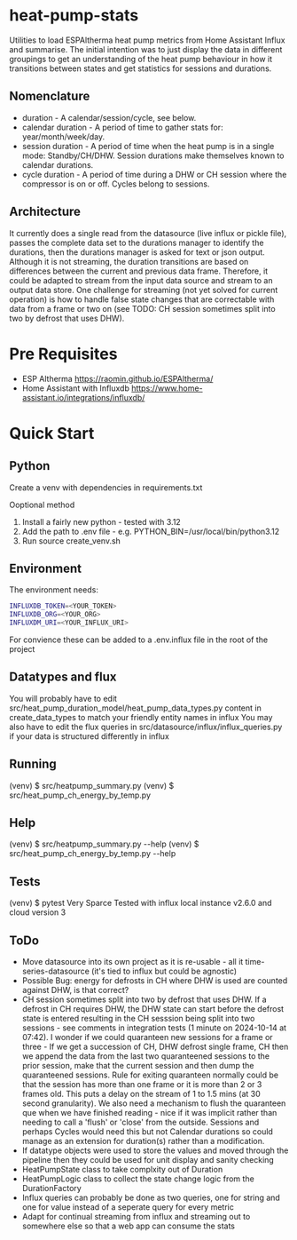 # heat-pump-stats
Utilities to load ESPAltherma heat pump metrics from Home Assistant Influx and summarise.  The initial intention was to just display the data in different groupings to get an understanding of the heat pump behaviour in how it transitions between states and get statistics for sessions and durations. 

## Nomenclature
- duration - A calendar/session/cycle, see below.
- calendar duration - A period of time to gather stats for: year/month/week/day.
- session duration - A period of time when the heat pump is in a single mode: Standby/CH/DHW.  Session durations make themselves known to calendar durations.
- cycle duration - A period of time during a DHW or CH session where the compressor is on or off.  Cycles belong to sessions.

## Architecture
 It currently does a single read from the datasource (live influx or pickle file), passes the complete data set to the durations manager to identify the durations, then the durations manager is asked for text or json output.  Although it is not streaming, the duration transitions are based on differences between the current and previous data frame.  Therefore, it could be adapted to stream from the input data source and stream to an output data store.  One challenge for streaming (not yet solved for current operation) is how to handle false state changes that are correctable with data from a frame or two on (see TODO: CH session sometimes split into two by defrost that uses DHW).

# Pre Requisites
- ESP Altherma https://raomin.github.io/ESPAltherma/
- Home Assistant with Influxdb https://www.home-assistant.io/integrations/influxdb/

# Quick Start

## Python
Create a venv with dependencies in requirements.txt
    
Ooptional method
1. Install a fairly new python - tested with 3.12
2. Add the path to .env file - e.g. PYTHON_BIN=/usr/local/bin/python3.12
3. Run source create_venv.sh

## Environment
The environment needs:
```bash
INFLUXDB_TOKEN=<YOUR_TOKEN>
INFLUXDB_ORG=<YOUR_ORG>
INFLUXDM_URI=<YOUR_INFLUX_URI>
```
For convience these can be added to a .env.influx file in the root of the project

## Datatypes and flux
You will probably have to edit src/heat_pump_duration_model/heat_pump_data_types.py content in create_data_types to match your friendly entity names in influx
You may also have to edit the flux queries in src/datasource/influx/influx_queries.py if your data is structured differently in influx

## Running
(venv) $ src/heatpump_summary.py
(venv) $ src/heat_pump_ch_energy_by_temp.py

## Help
(venv) $ src/heatpump_summary.py --help
(venv) $ src/heat_pump_ch_energy_by_temp.py --help

## Tests
(venv) $ pytest
Very Sparce
Tested with influx local instance v2.6.0 and cloud version 3

## ToDo

- Move datasource into its own project as it is re-usable - all it time-series-datasource (it's tied to influx but could be agnostic)
- Possible Bug: energy for defrosts in CH where DHW is used are counted against DHW, is that correct?
- CH session sometimes split into two by defrost that uses DHW.  If a defrost in CH requires DHW, the DHW state can start before the defrost state is entered resulting in the CH sesssion being split into two sessions - see comments in integration tests (1 minute on 2024-10-14 at 07:42). I wonder if we could quaranteen new sessions for a frame or three - If we get a succession of CH, DHW defrost single frame, CH then we append the data from the last two quaranteened sessions to the prior session, make that the current session and then dump the quaranteened sessions.  Rule for exiting quaranteen normally could be that the session has more than one frame or it is more than 2 or 3 frames old.  This puts a delay on the stream of 1 to 1.5 mins (at 30 second granularity).  We also need a mechanism to flush the quaranteen que when we have finished reading - nice if it was implicit rather than needing to call a 'flush' or 'close' from the outside.  Sessions and perhaps Cycles would need this but not Calendar durations so could manage as an extension for duration(s) rather than a modification. 
- If datatype objects were used to store the values and moved through the pipeline then they could be used for unit display and sanity checking
- HeatPumpState class to take complxity out of Duration
- HeatPumpLogic class to collect the state change logic from the DurationFactory
- Influx queries can probably be done as two queries, one for string and one for value instead of a seperate query for every metric
- Adapt for continual streaming from influx and streaming out to somewhere else so that a web app can consume the stats
